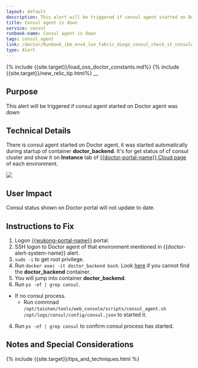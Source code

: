 ```yaml
---
layout: default
description: This alert will be triggered if consul agent started on Doctor agent was down.
title: Consul agent is down
service: consul
runbook-name: Consul agent is down
tags: consul_agent
link: /doctor/Runbook_ibm_env4_lon_fabric_diego_consul_check_st_consulAgent_check_consul_agent_is_down.html
type: Alert
---
```



{% include {{site.target}}/load_oss_doctor_constants.md%}
{% include {{site.target}}/new_relic_tip.html%}
__

## Purpose
This alert will be triggered if consul agent started on Doctor agent was down

## Technical Details
There is consul agent started on Doctor agent, it was started automatically during startup of container **doctor_backend**. It's for get status of cf consul cluster and show it on **Instance** tab of [{{doctor-portal-name}} Cloud page]({{doctor-portal-link}}/#/cloud) of each environment.

![]({{site.baseurl}}/docs/runbooks/doctor/images/doctor/cloud/details.png)


## User Impact
Consul status shown on Doctor portal will not update to date.

## Instructions to Fix
1. Logon [{{wukong-portal-name}}]({{wukong-portal-link}}) portal.
2. SSH logon to Doctor agent of that environment mentioned in {{doctor-alert-system-name}} alert.
3. `sudo -i` to get root privilege.
4. Run `docker exec -it doctor_backend bash`.
Look [here]({{site.baseurl}}/docs/runbooks/doctor/Doctor_backend_container.html)
if you cannot find the **doctor_backend** container.
5. You will jump into container **doctor_backend**.
3. Run `ps -ef | grep consul`.
  * If no consul process.
    - Run commnad `/opt/taishan/tools/web_console/scripts/consul_agent.sh /opt/logs/consul/config/consul.json` to started it.
4. Run `ps -ef | grep consul` to confirm consul process has started.


## Notes and Special Considerations

{% include {{site.target}}/tips_and_techniques.html %}
